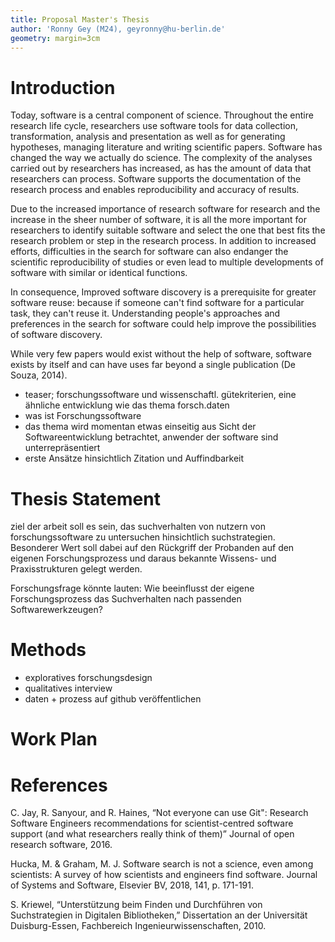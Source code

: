 ```yaml
---
title: Proposal Master's Thesis
author: 'Ronny Gey (M24), geyronny@hu-berlin.de'
geometry: margin=3cm
---
```


# Introduction

Today, software is a central component of science. Throughout the entire research life cycle, researchers use software tools for data collection, transformation, analysis and presentation as well as for generating hypotheses, managing literature and writing scientific papers. Software has changed the way we actually do science. The complexity of the analyses carried out by researchers has increased, as has the amount of data that researchers can process. Software supports the documentation of the research process and enables reproducibility and accuracy of results.

Due to the increased importance of research software for research and the increase in the sheer number of software, it is all the more important for researchers to identify suitable software and select the one that best fits the research problem or step in the research process. In addition to increased efforts, difficulties in the search for software can also endanger the scientific reproducibility of studies or even lead to multiple developments of software with similar or identical functions.


In consequence,
Improved software discovery is a prerequisite for greater software reuse: because if someone can't find software for a particular task, they can't reuse it. Understanding people's approaches and preferences in the search for software could help improve the possibilities of software discovery.

While very few papers would exist without the help of software, software exists by itself and can have uses far beyond a single publication (De Souza, 2014).

- teaser; forschungssoftware und wissenschaftl. gütekriterien, eine ähnliche entwicklung wie das thema forsch.daten
- was ist Forschungssoftware
- das thema wird momentan etwas einseitig aus Sicht der Softwareentwicklung betrachtet, anwender der software sind unterrepräsentiert
- erste Ansätze hinsichtlich Zitation und Auffindbarkeit

# Thesis Statement

ziel der arbeit soll es sein, das suchverhalten von nutzern von forschungssoftware zu untersuchen hinsichtlich suchstrategien. Besonderer Wert soll dabei auf den Rückgriff der Probanden auf den eigenen Forschungsprozess und daraus bekannte Wissens- und Praxisstrukturen gelegt werden.

Forschungsfrage könnte lauten: Wie beeinflusst der eigene Forschungsprozess das Suchverhalten nach passenden Softwarewerkzeugen?

# Methods

- exploratives forschungsdesign
- qualitatives interview
- daten + prozess auf github veröffentlichen

# Work Plan

# References

C. Jay, R. Sanyour, and R. Haines, “Not everyone can use Git": Research Software Engineers recommendations for scientist-centred software support (and what researchers really think of them)” Journal of open research software,   2016.

Hucka, M. & Graham, M. J. Software search is not a science, even among scientists: A survey of how scientists and engineers find software. Journal of Systems and Software, Elsevier BV, 2018, 141, p. 171-191.

S. Kriewel, “Unterstützung beim Finden und Durchführen von Suchstrategien in Digitalen Bibliotheken,” Dissertation an der Universität Duisburg-Essen, Fachbereich Ingenieurwissenschaften, 2010.

